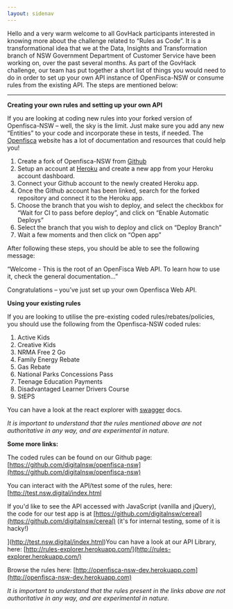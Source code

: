 ```yaml
---
layout: sidenav
---
```

Hello and a very warm welcome to all GovHack participants interested in knowing more about the challenge related to “Rules as Code”. It is a transformational idea that we at the Data, Insights and Transformation branch of NSW Government Department of Customer Service have been working on, over the past several months. As part of the GovHack challenge, our team has put together a short list of things you would need to do in order to set up your own API instance of OpenFisca-NSW or consume rules from the existing API. The steps are mentioned below:

--------------------------------------------------------------------------------------------------------------------------------------

**Creating your own rules and setting up your own API**

If you are looking at coding new rules into your forked version of Openfisca-NSW – well, the sky is the limit. Just make sure you add any new “Entities” to your code and incorporate these in tests, if needed. The [Openfisca](https://openfisca.org/en/) website has a lot of documentation and resources that could help you!

1. Create a fork of Openfisca-NSW from [Github ](https://github.com/digitalnsw/openfisca-nsw) 
2. Setup an account at [Heroku](https://www.heroku.com/) and create a new app from your Heroku account dashboard.
3. Connect your Github account to the newly created Heroku app.
4. Once the Github account has been linked, search for the forked repository and connect it to the Heroku app.
5. Choose the branch that you wish to deploy, and select the checkbox for “Wait for CI to pass before deploy”, and click on “Enable Automatic Deploys”
6. Select the branch that you wish to deploy and click on “Deploy Branch”
7. Wait a few moments and then click on “Open app”

After following these steps, you should be able to see the following message:

“Welcome - This is the root of an OpenFisca Web API. To learn how to use it, check the general documentation…”

Congratulations – you’ve just set up your own Openfisca Web API.


**Using your existing rules**



If you are looking to utilise the pre-existing coded rules/rebates/policies, you should use the following from the Openfisca-NSW coded rules:

1. Active Kids
2. Creative Kids
3. NRMA Free 2 Go
4. Family Energy Rebate
5. Gas Rebate
6. National Parks Concessions Pass
7. Teenage Education Payments
8. Disadvantaged Learner Drivers Course
9. StEPS

You can have a look at the react explorer with [swagger](http://nsw-rules-dev.herokuapp.com/swagger) docs.

_It is important to understand that the rules mentioned above are not authoritative in any way, and are experimental in nature._


**Some more links:**

The coded rules can be found on our Github page: [https://github.com/digitalnsw/openfisca-nsw](https://github.com/digitalnsw/openfisca-nsw)

You can interact with the API/test some of the rules, here: [http://test.nsw.digital/index.html  

If you'd like to see the API accessed with JavaScript (vanilla and jQuery), the code for our test app is at [https://github.com/digitalnsw/cereal](https://github.com/digitalnsw/cereal) (it's for internal testing, some of it is hacky!)

](http://test.nsw.digital/index.html)You can have a look at our API Library, here: [http://rules-explorer.herokuapp.com/](http://rules-explorer.herokuapp.com/)

Browse the rules here: [http://openfisca-nsw-dev.herokuapp.com](http://openfisca-nsw-dev.herokuapp.com)

_It is important to understand that the rules present in the links above are not authoritative in any way, and are experimental in nature._

